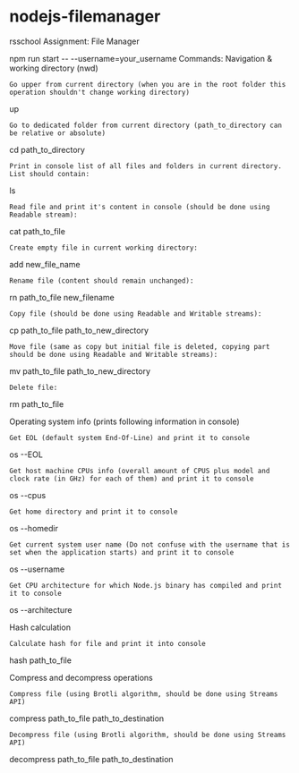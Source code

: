 # nodejs-filemanager

rsschool Assignment: File Manager

npm run start -- --username=your_username
Commands:
Navigation & working directory (nwd)

    Go upper from current directory (when you are in the root folder this operation shouldn't change working directory)

up

    Go to dedicated folder from current directory (path_to_directory can be relative or absolute)

cd path_to_directory

    Print in console list of all files and folders in current directory. List should contain:

ls

    Read file and print it's content in console (should be done using Readable stream):

cat path_to_file

    Create empty file in current working directory:

add new_file_name

    Rename file (content should remain unchanged):

rn path_to_file new_filename

    Copy file (should be done using Readable and Writable streams):

cp path_to_file path_to_new_directory

    Move file (same as copy but initial file is deleted, copying part should be done using Readable and Writable streams):

mv path_to_file path_to_new_directory

    Delete file:

rm path_to_file

Operating system info (prints following information in console)

    Get EOL (default system End-Of-Line) and print it to console

os --EOL

    Get host machine CPUs info (overall amount of CPUS plus model and clock rate (in GHz) for each of them) and print it to console

os --cpus

    Get home directory and print it to console

os --homedir

    Get current system user name (Do not confuse with the username that is set when the application starts) and print it to console

os --username

    Get CPU architecture for which Node.js binary has compiled and print it to console

os --architecture

Hash calculation

    Calculate hash for file and print it into console

hash path_to_file

Compress and decompress operations

    Compress file (using Brotli algorithm, should be done using Streams API)

compress path_to_file path_to_destination

    Decompress file (using Brotli algorithm, should be done using Streams API)

decompress path_to_file path_to_destination
